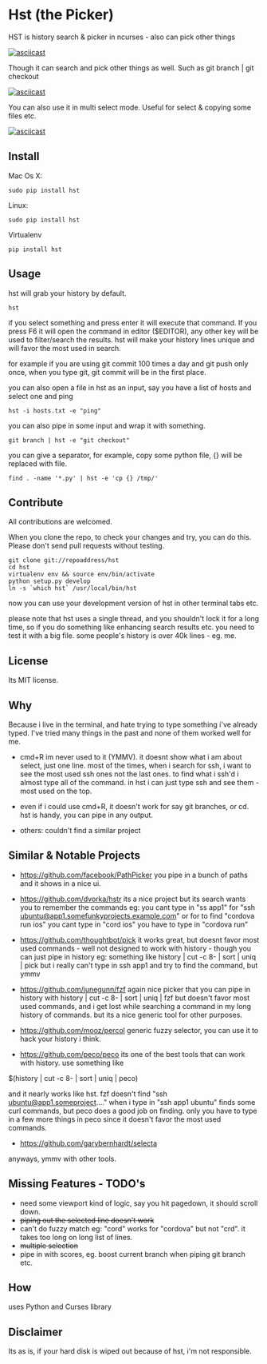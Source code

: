 Hst (the Picker)
==========================

HST is history search & picker in ncurses - also can pick other things

[![asciicast](https://asciinema.org/a/7aek3tjh816g22k7489vats07.png)](https://asciinema.org/a/7aek3tjh816g22k7489vats07)

Though it can search and pick other things as well. Such as git branch | git checkout

[![asciicast](https://asciinema.org/a/86zjkikdsjcrvvh5i60yt7up4.png)](https://asciinema.org/a/86zjkikdsjcrvvh5i60yt7up4)

You can also use it in multi select mode. Useful for select & copying some files etc. 

[![asciicast](https://asciinema.org/a/96ngad9i84m9ox7pwduhfh4sr.png)](https://asciinema.org/a/96ngad9i84m9ox7pwduhfh4sr)

Install
------------------------

Mac Os X:

```
sudo pip install hst
```

Linux:

```
sudo pip install hst
```

Virtualenv

```
pip install hst
```


Usage
------------------------

hst will grab your history by default.

```
hst
```

if you select something and press enter it will execute that command. If you press F6 it will open the command in editor ($EDITOR), any other key will be used to filter/search the results. hst will make your history lines unique and will favor the most used in search.

for example if you are using git commit 100 times a day and git push only once, when you type git, git commit will be in the first place.

you can also open a file in hst as an input, say you have a list of hosts
and select one and ping

```
hst -i hosts.txt -e "ping"
```

you can also pipe in some input and wrap it with something.

```
git branch | hst -e "git checkout"
```

you can give a separator, for example, copy some python file, {} will be replaced with file.

```
find . -name '*.py' | hst -e 'cp {} /tmp/'
```

Contribute
------------------------

All contributions are welcomed.

When you clone the repo, to check your changes and try, you can do this. Please don't send pull requests without testing.

```
git clone git://repoaddress/hst
cd hst
virtualenv env && source env/bin/activate
python setup.py develop
ln -s `which hst` /usr/local/bin/hst
```

now you can use your development version of hst in other terminal tabs etc.

please note that hst uses a single thread, and you shouldn't lock it for a long time, so if you do something like enhancing search results etc. you need to test it with a big file. some people's history is over 40k lines - eg. me.

License
------------------------
Its MIT license.

Why
------------------------

Because i live in the terminal, and hate trying to type something i've already typed. I've tried many things in the past and none of them worked well for me.

- cmd+R im never used to it (YMMV). it doesnt show what i am about select, just one line. most of the times, when i search for ssh, i want to see the most used ssh ones not the last ones. to find what i ssh'd i almost type all of the command. in hst i can just type ssh and see them - most used on the top.

- even if i could use cmd+R, it doesn't work for say git branches, or cd. hst is handy, you can pipe in any output.

- others: couldn't find a similar project

Similar & Notable Projects
------------------------

- https://github.com/facebook/PathPicker you pipe in a bunch of paths and it shows in a nice ui.

- https://github.com/dvorka/hstr its a nice project but its search wants you to remember the commands eg: you cant type in "ss app1" for "ssh ubuntu@app1.somefunkyprojects.example.com"
or for to find "cordova run ios" you cant type in "cord ios" you have to type in "cordova run"

- https://github.com/thoughtbot/pick it works great, but doesnt favor most used commands - well not designed to work with history - though you can just pipe in history eg: something like history | cut -c 8- | sort | uniq | pick but i really can't type in ssh app1 and try to find the command, but ymmv

- https://github.com/junegunn/fzf again nice picker that you can pipe in history with history | cut -c 8- | sort | uniq | fzf but doesn't favor most used commands, and i get lost while searching a command in my long history of commands. but its a nice generic tool for other purposes.

- https://github.com/mooz/percol generic fuzzy selector, you can use it to hack your history i think.

- https://github.com/peco/peco its one of the best tools that can work with history. use something like

$(history | cut -c 8- | sort | uniq | peco)

and it nearly works like hst. fzf doesn't find "ssh ubuntu@app1.someproject...." when i type in "ssh app1 ubuntu" finds some curl commands, but peco does a good job on finding. only you have to type in a few more things in peco since it doesn't favor the most used commands.

- https://github.com/garybernhardt/selecta

anyways, ymmv with other tools.

Missing Features - TODO's
------------------------
- need some viewport kind of logic, say you hit pagedown, it should scroll down.
- ~~piping out the selected line doesn't work~~
- can't do fuzzy match eg: "cord" works for "cordova" but not "crd". it takes too long on long list of lines.
- ~~multiple selection~~
- pipe in with scores, eg. boost current branch when piping git branch etc.

How
------------------------
uses Python and Curses library

Disclaimer
------------------------
Its as is, if your hard disk is wiped out because of hst, i'm not responsible.

